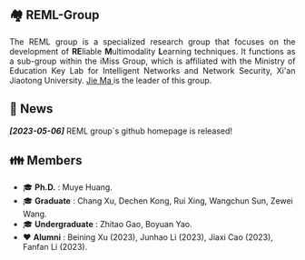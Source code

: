## 🏘️ REML-Group

<p align='justify'>The REML group is a specialized research group that focuses on the development of <strong>RE</strong>liable <strong>M</strong>ultimodality <strong>L</strong>earning techniques. It functions as a sub-group within the iMiss Group, which is affiliated with the Ministry of Education Key Lab for Intelligent Networks and Network Security, Xi'an Jiaotong University. <a href="https://dr-majie.github.io/"> Jie Ma </a> is the leader of this group. </p>

## 📰 News

**_[2023-05-06]_** REML group`s github homepage is released!

## 👪 Members
* 🎓 __Ph.D.__ : Muye Huang.
* 🎓 __Graduate__ : Chang Xu, Dechen Kong, Rui Xing, Wangchun Sun, Zewei Wang.
* 🎓 __Undergraduate__ : Zhitao Gao, Boyuan Yao.
* ❤️ __Alumni__ : Beining Xu (2023), Junhao Li (2023), Jiaxi Cao (2023), Fanfan Li (2023).

